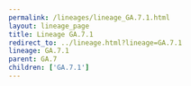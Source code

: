 ```yaml
---
permalink: /lineages/lineage_GA.7.1.html
layout: lineage_page
title: Lineage GA.7.1
redirect_to: ../lineage.html?lineage=GA.7.1
lineage: GA.7.1
parent: GA.7
children: ['GA.7.1']
---
```

